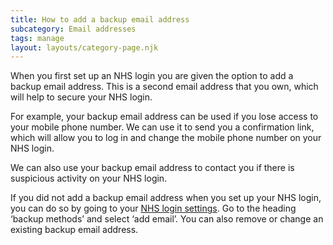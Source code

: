 ```yaml
---
title: How to add a backup email address
subcategory: Email addresses
tags: manage
layout: layouts/category-page.njk
---
```

When you first set up an NHS login you are given the option to add a backup email address. This is a second email address that you own, which will help to secure your NHS login.

For example, your backup email address can be used if you lose access to your mobile phone number. We can use it to send you a confirmation link, which will allow you to log in and change the mobile phone number on your NHS login.

We can also use your backup email address to contact you if there is suspicious activity on your NHS login.

If you did not add a backup email address when you set up your NHS login, you can do so by going to your [NHS login settings](https://settings.login.nhs.uk/ "NHS login settings"). Go to the heading ‘backup methods’ and select ‘add email’. You can also remove or change an existing backup email address.

